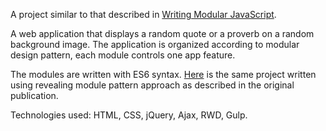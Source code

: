 A project similar to that described in [Writing Modular JavaScript](https://medium.com/@jrschwane/writing-modular-javascript-pt-1-b42a3bd23685).

A web application that displays a random quote or a proverb on a random background image. The application is organized according to modular design pattern, each module controls one app feature. 

The modules are written with ES6 syntax. [Here](https://github.com/eremina-official/quote-proverb-app) is the same project written using revealing module pattern approach as described in the original publication.

Technologies used:
HTML, CSS, jQuery, Ajax, RWD, Gulp.